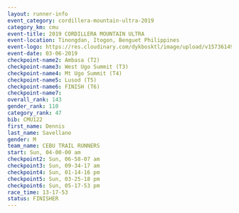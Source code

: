 ```yaml
---
layout: runner-info 
event_category: cordillera-mountain-ultra-2019 
category_km: cmu 
event-title: 2019 CORDILLERA MOUNTAIN ULTRA 
event-location: Tinongdan, Itogon, Benguet Philippines 
event-logo: https://res.cloudinary.com/dykbosktl/image/upload/v1573614960/Logo/Cordillera-Mountain-Ultra-2019-1280_wxhrmh.jpg 
event-date: 03-06-2019 
checkpoint-name2: Ambasa (T2) 
checkpoint-name3: West Ugo Summit (T3) 
checkpoint-name4: Mt Ugo Summit (T4) 
checkpoint-name5: Lusod (T5) 
checkpoint-name6: FINISH (T6) 
checkpoint-name7: 
overall_rank: 143
gender_rank: 110
category_rank: 47
bib: CMU122
first_name: Dennis
last_name: Savellano
gender: M
team_name: CEBU TRAIL RUNNERS
start: Sun, 04-00-00 am
checkpoint2: Sun, 06-58-07 am
checkpoint3: Sun, 09-34-17 am
checkpoint4: Sun, 01-14-16 pm
checkpoint5: Sun, 03-25-18 pm
checkpoint6: Sun, 05-17-53 pm
race_time: 13-17-53
status: FINISHER
---
```

